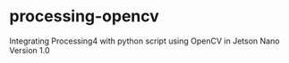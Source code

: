 # processing-opencv
Integrating Processing4 with python script using OpenCV in Jetson Nano
Version 1.0

